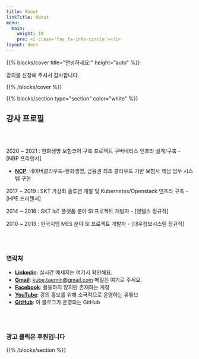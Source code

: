 ```yaml
---
title: About
linkTitle: About
menu:
  main:
    weight: 10
    pre: <i class='fas fa-info-circle'></i>
layout: docs
---
```


{{% blocks/cover title="안녕하세요!" height="auto" %}}

강의를 신청해 주셔서 감사합니다.

 
{{% /blocks/cover %}}



{{% blocks/section type="section" color="white" %}}
## 강사 프로필

<figure>
  <img src="/img/profile/me3.JPG"
       alt=""
       class="mt-3 mb-3 border border-info rounded" />
</figure>

<br/>

2020 ~ 2021 : 한화생명 보험코어 구축 프로젝트 쿠버네티스 인프라 설계/구축 - [NBP 프리랜서]
* [**NCP**](https://m.blog.naver.com/n_cloudplatform/221920785856): 네이버클라우드-한화생명, 금융권 최초 클라우드 기반 보험사 핵심 업무 시스템 구현

2017 ~ 2019 : SKT 가상화 솔루션 개발 및 Kubernetes/Openstack 인프라 구축  - [HPE 프리랜서]

2014 ~ 2016 : SKT IoT 플랫폼 분야 SI 프로젝트 개발자  - [엔텔스 정규직]

2010 ~ 2013 : 한국지엠 MES 분야 SI 프로젝트 개발자 - [대우정보시스템 정규직] 

<br/>
<br/>

### 연락처


* [**Linkedin**](https://www.linkedin.com/in/taeminkim): 실시간 메세지는 여기서 확인해요.
* [**Gmail**](): kube.taemin@gmail.com 메일은 여기로 주세요.
* [**Facebook**](https://www.facebook.com/kim.taemin.3517563): 활동하지 않지만 존재하는 계정
* [**YouTube**](https://www.youtube.com/results?search_query=kubetm): 강의 홍보를 위해 소극적으로 운영하는 유튜브
* [**GitHub**](https://github.com/kubetm/blog): 이 블로그가 운영되는 GitHub

<br/>
<br/>

### 광고 클릭은 후원입니다

{{% /blocks/section %}}


<script async src="https://pagead2.googlesyndication.com/pagead/js/adsbygoogle.js?client=ca-pub-4901365465538759"
     crossorigin="anonymous"></script>
<!-- about -->
<ins class="adsbygoogle"
     style="display:block"
     data-ad-client="ca-pub-4901365465538759"
     data-ad-slot="7403891576"
     data-ad-format="auto"
     data-full-width-responsive="true"></ins>
<script>
     (adsbygoogle = window.adsbygoogle || []).push({});
</script>
